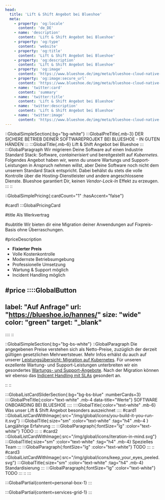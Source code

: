 ```yaml
---
head:
  title: 'Lift & Shift Angebot bei Blueshoe'
  meta:
    - property: 'og:locale'
      content: 'de_DE'
    - name: 'description'
      content: 'Lift & Shift Angebot bei Blueshoe'
    - property: 'og:type'
      content: 'website'
    - property: 'og:title'
      content: 'Lift & Shift Angebot bei Blueshoe'
    - property: 'og:description'
      content: 'Lift & Shift Angebot bei Blueshoe'
    - property: 'og:image'
      content: 'https://www.blueshoe.de/img/meta/blueshoe-cloud-native-devlopment.png'
    - property: 'og:image:secure_url'
      content: 'https://www.blueshoe.de/img/meta/blueshoe-cloud-native-devlopment.png'
    - name: 'twitter:card'
      content: 'summary'
    - name: 'twitter:title'
      content: 'Lift & Shift Angebot bei Blueshoe'
    - name: 'twitter:description'
      content: 'Lift & Shift Angebot bei Blueshoe'
    - name: 'twitter:image'
      content: 'https://www.blueshoe.de/img/meta/blueshoe-cloud-native-devlopment.png'
---
```


::GlobalSimpleSection{:bg="bg-white"}
:::GlobalPreTitle{.mb-3}
DER SICHERE BETRIEB DEINER SOFTWAREPROJEKT BEI BLUESHOE - IN GUTEN HÄNDEN
:::
:::GlobalTitle{.mb-6}
Lift & Shift Angebot bei Blueshoe
:::
:::GlobalParagraph
Wir migrieren Deine Software auf einen Industrie Standard Stack: Software, *containerisiert* und bereitgestellt auf *Kubernetes*. Folgendes Angebot haben wir, wenn du unsere Wartungs und Support-Leistungen in Anspruch nehmen willst, aber Deine Software noch nicht dem unserem Standard Stack entspricht. Dabei behälst du stets die volle Kontrolle über die Hosting-Dienstleister und andere angeschlossene Dienste. Blueshoe garantiert Dir, keinen *Vendor-Lock-In* Effekt zu erzeugen. 
:::
::

::GlobalSimplePricing{:cardCount="1" :hasAccent="false"}

#card1
:::GlobalPricingCard

#title
Als Werkvertrag

#subtitle
Wir bieten dir eine Migration deiner Anwendungen auf Fixpreis-Basis ohne Überraschungen.

#priceDescription
- **Fixierter Preis**
- Volle Kostenkontrolle
- Modernste Betriebsumgebung
- Professionelle Umsetzung
- Wartung & Support möglich
- Incident Handling möglich

#price
::::GlobalButton
---
label: "Auf Anfrage" 
url: "https://blueshoe.io/hannes/" 
size: "wide" 
color: "green"
target: "_blank"
---
::::
::

::GlobalSimpleSection{:bg="bg-bs-white"}
::GlobalParagraph
Die angegebenen Preise verstehen sich als Netto-Preise, zuzüglich der derzeit gültigen gesetzlichen Mehrwertsteuer. Mehr Infos erhälst du auch auf unserer <a class="text-bs-blue hover:underline" href="/leistungen/migration-auf-kubernetes/">
Leistungsübersicht: Migration auf Kubernetes</a>.
Für unseren exzellente Wartung- und Support-Leistungen unterbreiten wir ein gesondertes 
<a href="/wartungsangebote/" class="text-bs-blue hover:underline">Wartungs- und Support-Angebote</a>. Nach der Migration können wir ebenso das <a href="/sla-angebote/" class="text-bs-blue hover:underline">Indicent Handling mit SLAs</a> gesondert an.

::
::

<!--- Was ist enthalten --->
:::GlobalListCardSliderSection{:bg="bg-bs-blue" :numberCards=3}
::::GlobalPreTitle{:color="text-white" .mb-4 data-title="Werte"}
SOFTWARE ONBOARDING BEI BLUESHOE
::::
::::GlobalTitle{:color="text-white" .mb-6}
Was unser Lift & Shift Angebot besonders auszeichnet
::::
#card1
::GlobalListCardWithImage{:src="/img/global/icons/you-build-it-you-run-it.svg"}
:::GlobalTitle{:size="sm" :color="text-white" :tag="h4" .mb-4 }
Langjährige Erfahrung
:::
:::GlobalParagraph{:fontSize="lg"  :color="text-white"}
TODO
:::
::
#card2
::GlobalListCardWithImage{:src="/img/global/icons/iteration-in-mind.svg"}
:::GlobalTitle{:size="sm" :color="text-white" :tag="h4" .mb-4}
Spezielles Team
:::
:::GlobalParagraph{:fontSize="lg"  :color="text-white"}
TODO
:::
::
#card3
::GlobalListCardWithImage{:src="/img/global/icons/keep_your_eyes_peeled.svg"}
:::GlobalTitle{:size="sm" :color="text-white" :tag="h4" .mb-4}
Standardisierung
:::
:::GlobalParagraph{:fontSize="lg"  :color="text-white"}
TODO
:::
::
:::

<!--- persönlicher Kontakt --->
:::GlobalPartial{content=personal-box-1}
:::

<!--- Service Grid --->
:::GlobalPartial{content=services-grid-1}
:::


